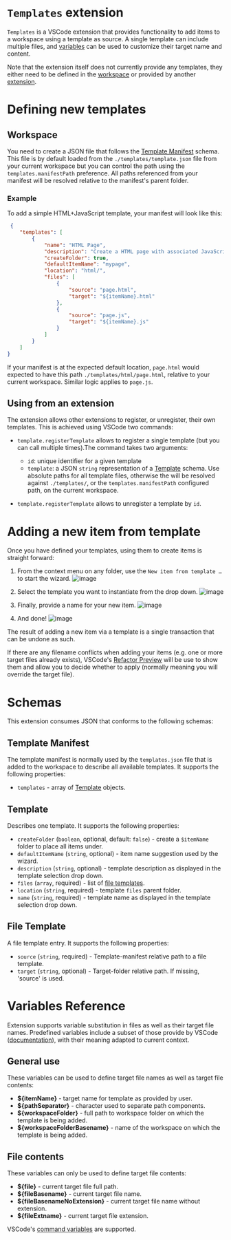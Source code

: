 # `Templates` extension

`Templates` is a VSCode extension that provides functionality to add items to a workspace using a template as source. A single template can include multiple files, and [variables](#variables-reference) can be used to customize their target name and content.

Note that the extension itself does not currently provide any templates, they either need to be defined in the [workspace](#workspace) or provided by another [extension](#using-an-extension).

# Defining new templates

## Workspace
You need to create a JSON file that follows the [Template Manifest](#template-manifest) schema.  This file is by default loaded from the `./templates/template.json` file from your current workspace but you can control the path using the `templates.manifestPath` preference. All paths referenced from your manifest will be resolved relative to the manifest's parent folder.

### Example
To add a simple HTML+JavaScript template, your manifest will look like this:

```json
 {
    "templates": [
        {
            "name": "HTML Page",
            "description": "Create a HTML page with associated JavaScript file.",
            "createFolder": true,
            "defaultItemName": "mypage",
            "location": "html/",
            "files": [
                {
                    "source": "page.html",
                    "target": "${itemName}.html"
                },
                {
                    "source": "page.js",
                    "target": "${itemName}.js"
                }
            ]
        }
    ]
}
```
If your manifest is at the expected default location, `page.html` would expected to have this path `./templates/html/page.html`, relative to your current workspace. Similar logic applies to `page.js`. 

## Using from an extension
The extension allows other extensions to register, or unregister, their own templates. This is achieved using VSCode two commands: 

- `template.registerTemplate` allows to register a single template (but you can call multiple times).The command takes two arguments:
  - `id`: unique identifier for a given template
  - `template`: a JSON `string` representation of a [Template](#template) schema. Use absolute paths for all template files, otherwise the will be resolved against `./templates/`, or the `templates.manifestPath` configured path, on the current workspace.

-  `template.registerTemplate` allows to unregister a template by `id`.

# Adding a new item from template
Once you have defined your templates, using them to create items is straight forward: 
1. From the context menu on any folder, use the `New item from template …` to start the wizard.
![image](https://user-images.githubusercontent.com/38414719/155912187-ebffe7f2-c7dd-4626-b266-1f08b9a6e113.png)

2. Select the template you want to instantiate from the drop down.
![image](https://user-images.githubusercontent.com/38414719/155913124-7012a0bd-13f3-484e-932c-cdfeb1da7b95.png)

3. Finally, provide a name for your new item.
![image](https://user-images.githubusercontent.com/38414719/155913242-8476fb85-e916-40f4-ae04-434ef4341efe.png)

4. And done!
![image](https://user-images.githubusercontent.com/38414719/155915384-1f5fc5fc-ae5a-4c01-83ba-18d26f8f8306.png)

The result of adding a new item via a template is a single transaction that can be undone as such. 

If there are any filename conflicts when adding your items (e.g. one or more target files already exists), VSCode's [Refactor Preview](https://code.visualstudio.com/updates/v1_42#_rename-preview) will be use to show them and allow you to decide whether to apply (normally meaning you will override the target file).

# Schemas
This extension consumes JSON that conforms to the following schemas: 

## Template Manifest
The template manifest is normally used  by the `templates.json` file that is added to the workspace to describe all available templates.  It supports the following properties:
- `templates` - array of [Template](#template) objects.

## Template
Describes one template. It supports the following properties:
- `createFolder` (`boolean`, optional, default: `false`) - create a `$itemName` folder to place all items under. 
- `defaultItemName` (`string`, optional) - item name suggestion used by the wizard. 
- `description` (`string`, optional) - template description as displayed in the template selection drop down.
- `files` (`array`, required) - list of [file templates](#file-template).
- `location` (`string`, required) - template `files` parent folder. 
- `name` (`string`, required) - template name as displayed in the template selection drop down.

## File Template
A file template entry. It supports the following properties:
- `source` (`string`, required) - Template-manifest relative path to a file template. 
- `target` (`string`, optional) - Target-folder relative path. If missing, 'source' is used.

# Variables Reference
Extension supports variable substitution in files as well as their target file names. Predefined variables include a subset of those provide by VSCode ([documentation](https://code.visualstudio.com/docs/editor/variables-reference)), with their meaning adapted to current context.

## General use
These variables can be used to define target file names as well as target file contents: 
- **${itemName}** - target name for template as provided by user. 
- **${pathSeparator}** - character used to separate path components.
- **${workspaceFolder}** - full path to workspace folder on which the template is being added.
- **${workspaceFolderBasename}** - name of the workspace on which the template is being added. 

## File contents 
These variables can only be used to define target file contents:
- **${file}** - current target file full path.
- **${fileBasename}** - current target file name.
- **${fileBasenameNoExtension}** - current target file name without extension.
- **${fileExtname}** - current target file extension. 

VSCode's [command variables](https://code.visualstudio.com/docs/editor/variables-reference#_command-variables) are supported.
